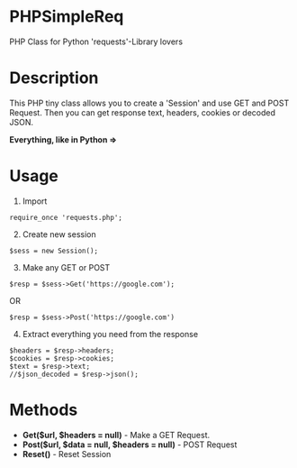 # PHPSimpleReq
PHP Class for Python 'requests'-Library lovers

# Description
This PHP tiny class allows you to create a 'Session' and use GET and POST Request. Then you can get response text, headers, cookies or decoded JSON.

**Everything, like in Python =>**

# Usage
1. Import
```
require_once 'requests.php';
```
2. Create new session
```
$sess = new Session();
```
3. Make any GET or POST
```
$resp = $sess->Get('https://google.com');
```
OR
```
$resp = $sess->Post('https://google.com')
```
4. Extract everything you need from the response
```
$headers = $resp->headers;
$cookies = $resp->cookies;
$text = $resp->text;
//$json_decoded = $resp->json();
```

# Methods
* **Get($url, $headers = null)** - Make a GET Request.
* **Post($url, $data = null, $headers = null)** - POST Request
* **Reset()** - Reset Session
